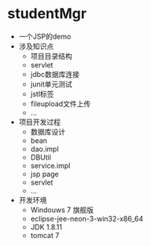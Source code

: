 # studentMgr
- 一个JSP的demo
- 涉及知识点
	- 项目目录结构
	- servlet
	- jdbc数据库连接
	- junit单元测试
	- jstl标签
	- fileupload文件上传
	- ...
- 项目开发过程
	- 数据库设计
	- bean
	- dao.impl
	- DBUtil
	- service.impl
	- jsp page
	- servlet
	- ...
- 开发环境
	- Windouws 7 旗舰版
	- eclipse-jee-neon-3-win32-x86_64
	- JDK 1.8.11 
	- tomcat 7